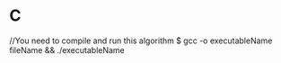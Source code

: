# C
//You need to compile and run this algorithm
$ gcc -o executableName fileName && ./executableName
